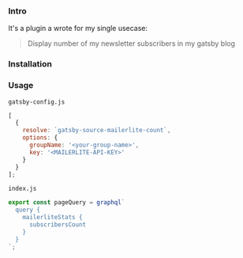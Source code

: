 ### Intro

It's a plugin a wrote for my single usecase:

> Display number of my newsletter subscribers in my gatsby blog

### Installation

### Usage

`gatsby-config.js`

```javascript
[
  {
    resolve: `gatsby-source-mailerlite-count`,
    options: {
      groupName: '<your-group-name>',
      key: '<MAILERLITE-API-KEY>'
    }
  }
];
```

`index.js`

```javascript
export const pageQuery = graphql`
  query {
    mailerliteStats {
      subscribersCount
    }
  }
`;
```